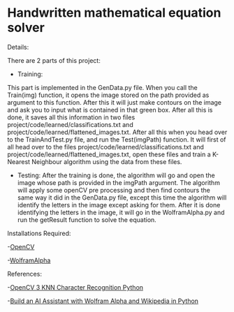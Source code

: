 # Handwritten mathematical equation solver

Details: 

There are 2 parts of this project:

- Training:

This part is implemented in the GenData.py file. When you call the Train(img) function, it opens the image stored on the path provided as argument to this function. After this it will just make contours on the image and ask you to input what is contained in that green box. After all this is done, it saves all this information in two files project/code/learned/classifications.txt and project/code/learned/flattened_images.txt. After all this when you head over to the TrainAndTest.py file, and run the Test(imgPath) function. It will first of all head over to the files project/code/learned/classifications.txt and project/code/learned/flattened_images.txt, open these files and train a K-Nearest Neighbour algorithm using the data from these files.

- Testing:
After the training is done, the algorithm will go and open the image whose path is provided in the imgPath argument. The algorithm will apply some openCV pre processing and then find contours the same way it did in the GenData.py file, except this time the algorithm will identify the letters in the image except asking for them. After it is done identifying the letters in the image, it will go in the WolframAlpha.py and run the getResult function to solve the equation.

Installations Required:

-[OpenCV](https://opencv-python-tutroals.readthedocs.io/en/latest/py_tutorials/py_setup/py_setup_in_windows/py_setup_in_windows.html)

-[WolframAlpha](https://pypi.org/project/wolframalpha/)

References:

-[OpenCV 3 KNN Character Recognition Python](https://github.com/MicrocontrollersAndMore/OpenCV_3_KNN_Character_Recognition_Python)

-[Build an AI Assistant with Wolfram Alpha and Wikipedia in Python](https://medium.com/@salisuwy/build-an-ai-assistant-with-wolfram-alpha-and-wikipedia-in-python-d9bc8ac838fe)
